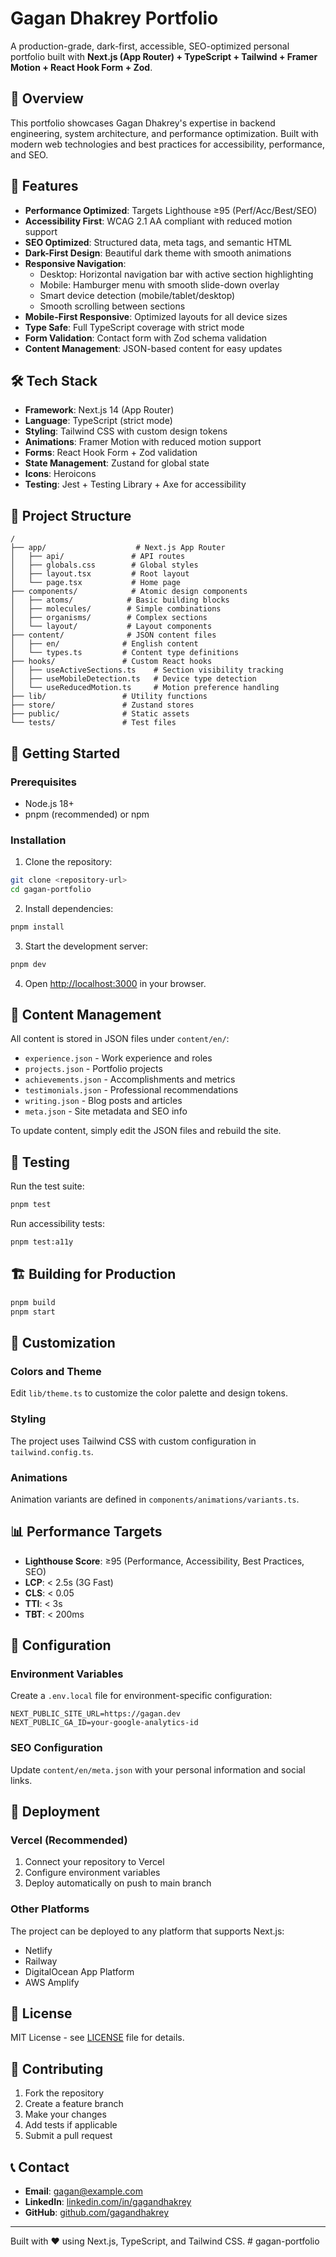 # Gagan Dhakrey Portfolio

A production-grade, dark-first, accessible, SEO-optimized personal portfolio built with **Next.js (App Router) + TypeScript + Tailwind + Framer Motion + React Hook Form + Zod**.

## 🎯 Overview

This portfolio showcases Gagan Dhakrey's expertise in backend engineering, system architecture, and performance optimization. Built with modern web technologies and best practices for accessibility, performance, and SEO.

## 🚀 Features

- **Performance Optimized**: Targets Lighthouse ≥95 (Perf/Acc/Best/SEO)
- **Accessibility First**: WCAG 2.1 AA compliant with reduced motion support
- **SEO Optimized**: Structured data, meta tags, and semantic HTML
- **Dark-First Design**: Beautiful dark theme with smooth animations
- **Responsive Navigation**: 
  - Desktop: Horizontal navigation bar with active section highlighting
  - Mobile: Hamburger menu with smooth slide-down overlay
  - Smart device detection (mobile/tablet/desktop)
  - Smooth scrolling between sections
- **Mobile-First Responsive**: Optimized layouts for all device sizes
- **Type Safe**: Full TypeScript coverage with strict mode
- **Form Validation**: Contact form with Zod schema validation
- **Content Management**: JSON-based content for easy updates

## 🛠 Tech Stack

- **Framework**: Next.js 14 (App Router)
- **Language**: TypeScript (strict mode)
- **Styling**: Tailwind CSS with custom design tokens
- **Animations**: Framer Motion with reduced motion support
- **Forms**: React Hook Form + Zod validation
- **State Management**: Zustand for global state
- **Icons**: Heroicons
- **Testing**: Jest + Testing Library + Axe for accessibility

## 📁 Project Structure

```
/
├── app/                    # Next.js App Router
│   ├── api/               # API routes
│   ├── globals.css        # Global styles
│   ├── layout.tsx         # Root layout
│   └── page.tsx           # Home page
├── components/            # Atomic design components
│   ├── atoms/            # Basic building blocks
│   ├── molecules/        # Simple combinations
│   ├── organisms/        # Complex sections
│   └── layout/           # Layout components
├── content/              # JSON content files
│   ├── en/              # English content
│   └── types.ts         # Content type definitions
├── hooks/               # Custom React hooks
│   ├── useActiveSections.ts    # Section visibility tracking
│   ├── useMobileDetection.ts   # Device type detection
│   └── useReducedMotion.ts     # Motion preference handling
├── lib/                 # Utility functions
├── store/               # Zustand stores
├── public/              # Static assets
└── tests/               # Test files
```

## 🚀 Getting Started

### Prerequisites

- Node.js 18+ 
- pnpm (recommended) or npm

### Installation

1. Clone the repository:
```bash
git clone <repository-url>
cd gagan-portfolio
```

2. Install dependencies:
```bash
pnpm install
```

3. Start the development server:
```bash
pnpm dev
```

4. Open [http://localhost:3000](http://localhost:3000) in your browser.

## 📝 Content Management

All content is stored in JSON files under `content/en/`:

- `experience.json` - Work experience and roles
- `projects.json` - Portfolio projects
- `achievements.json` - Accomplishments and metrics
- `testimonials.json` - Professional recommendations
- `writing.json` - Blog posts and articles
- `meta.json` - Site metadata and SEO info

To update content, simply edit the JSON files and rebuild the site.

## 🧪 Testing

Run the test suite:

```bash
pnpm test
```

Run accessibility tests:

```bash
pnpm test:a11y
```

## 🏗 Building for Production

```bash
pnpm build
pnpm start
```

## 🎨 Customization

### Colors and Theme

Edit `lib/theme.ts` to customize the color palette and design tokens.

### Styling

The project uses Tailwind CSS with custom configuration in `tailwind.config.ts`.

### Animations

Animation variants are defined in `components/animations/variants.ts`.

## 📊 Performance Targets

- **Lighthouse Score**: ≥95 (Performance, Accessibility, Best Practices, SEO)
- **LCP**: < 2.5s (3G Fast)
- **CLS**: < 0.05
- **TTI**: < 3s
- **TBT**: < 200ms

## 🔧 Configuration

### Environment Variables

Create a `.env.local` file for environment-specific configuration:

```env
NEXT_PUBLIC_SITE_URL=https://gagan.dev
NEXT_PUBLIC_GA_ID=your-google-analytics-id
```

### SEO Configuration

Update `content/en/meta.json` with your personal information and social links.

## 🚀 Deployment

### Vercel (Recommended)

1. Connect your repository to Vercel
2. Configure environment variables
3. Deploy automatically on push to main branch

### Other Platforms

The project can be deployed to any platform that supports Next.js:
- Netlify
- Railway
- DigitalOcean App Platform
- AWS Amplify

## 📄 License

MIT License - see [LICENSE](LICENSE) file for details.

## 🤝 Contributing

1. Fork the repository
2. Create a feature branch
3. Make your changes
4. Add tests if applicable
5. Submit a pull request

## 📞 Contact

- **Email**: gagan@example.com
- **LinkedIn**: [linkedin.com/in/gagandhakrey](https://linkedin.com/in/gagandhakrey)
- **GitHub**: [github.com/gagandhakrey](https://github.com/gagandhakrey)

---

Built with ❤️ using Next.js, TypeScript, and Tailwind CSS. # gagan-portfolio
